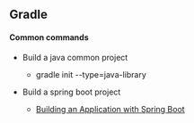 ## Gradle

#### Common commands

- Build a java common project
	- gradle init --type=java-library

- Build a spring boot project 
	- [Building an Application with Spring Boot](https://spring.io/guides/gs/spring-boot/)